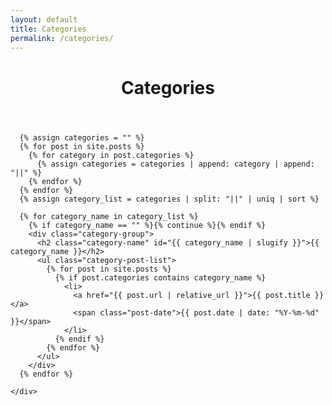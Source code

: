 ```yaml
---
layout: default
title: Categories
permalink: /categories/
---
```


<div class="post-content-area">
  <header class="post-header">
    <h1 class="post-title">Categories</h1>
  </header>
  
  <div class="post-body">
    <div class="category-archive">
      
      {% assign categories = "" %}
      {% for post in site.posts %}
        {% for category in post.categories %}
          {% assign categories = categories | append: category | append: "||" %}
        {% endfor %}
      {% endfor %}
      {% assign category_list = categories | split: "||" | uniq | sort %}

      {% for category_name in category_list %}
        {% if category_name == "" %}{% continue %}{% endif %}
        <div class="category-group">
          <h2 class="category-name" id="{{ category_name | slugify }}">{{ category_name }}</h2>
          <ul class="category-post-list">
            {% for post in site.posts %}
              {% if post.categories contains category_name %}
                <li>
                  <a href="{{ post.url | relative_url }}">{{ post.title }}</a>
                  <span class="post-date">{{ post.date | date: "%Y-%m-%d" }}</span>
                </li>
              {% endif %}
            {% endfor %}
          </ul>
        </div>
      {% endfor %}

    </div>
  </div>
</div>
